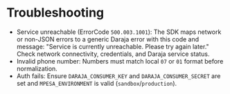 # Troubleshooting

- Service unreachable (ErrorCode `500.003.1001`): The SDK maps network or non-JSON errors to a generic Daraja error with this code and message: "Service is currently unreachable. Please try again later." Check network connectivity, credentials, and Daraja service status.
- Invalid phone number: Numbers must match local `07` or `01` format before normalization.
- Auth fails: Ensure `DARAJA_CONSUMER_KEY` and `DARAJA_CONSUMER_SECRET` are set and `MPESA_ENVIRONMENT` is valid (`sandbox`/`production`).
